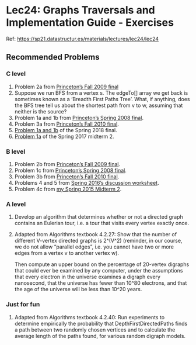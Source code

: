 # Lec24: Graphs Traversals and Implementation Guide - Exercises

Ref: https://sp21.datastructur.es/materials/lectures/lec24/lec24

## Recommended Problems

### C level

1. Problem 2a from [Princeton’s Fall 2009 final](http://www.cs.princeton.edu/courses/archive/spring15/cos226/exams/fin-f09.pdf)
2. Suppose we run BFS from a vertex s. The edgeTo[] array we get back is sometimes known as a ‘Breadth First Paths Tree’. What, if anything, does the BFS tree tell us about the shortest path from v to w, assuming that neither is the source?
3. Problem 1a and 1b from [Princeton’s Spring 2008 final](http://www.cs.princeton.edu/courses/archive/spring15/cos226/exams/fin-s08.pdf).
4. Problem 3a from [Princeton’s Fall 2010 final](http://www.cs.princeton.edu/courses/archive/spring15/cos226/exams/fin-f10.pdf).
5. [Problem 1a and 1b](https://tbp.berkeley.edu/exams/5662/download/) of the Spring 2018 final.
6. [Problem 1a](https://tbp.berkeley.edu/exams/5773/download/) of the Spring 2017 midterm 2.

### B level

1. Problem 2b from [Princeton’s Fall 2009 final](http://www.cs.princeton.edu/courses/archive/spring15/cos226/exams/fin-f09.pdf).
2. Problem 1c from [Princeton’s Spring 2008 final](http://www.cs.princeton.edu/courses/archive/spring15/cos226/exams/fin-s08.pdf).
3. Problem 3b from [Princeton’s Fall 2010 final](http://www.cs.princeton.edu/courses/archive/spring15/cos226/exams/fin-f10.pdf).
4. Problems 4 and 5 from [Spring 2016’s discussion worksheet](http://datastructur.es/sp16/materials/discussion/discussion11.pdf).
5. Problem 4c from [my Spring 2015 Midterm 2](https://tbp.berkeley.edu/exams/5239/download/).

### A level

1. Develop an algorithm that determines whether or not a directed graph contains an Eulerian tour, i.e. a tour that visits every vertex exactly once.

2. Adapted from Algorithms textbook 4.2.27: Show that the number of different V-vertex directed graphs is 2^(V^2) (reminder, in our course, we do not allow “parallel edges”, i.e. you cannot have two or more edges from a vertex v to another vertex w).

   Then compute an upper bound on the percentage of 20-vertex digraphs that could ever be examined by any computer, under the assumptions that every electron in the universe examines a digraph every nanosecond, that the universe has fewer than 10^80 electrons, and that the age of the universe will be less than 10^20 years.

### Just for fun

1. Adapted from Algorithms textbook 4.2.40: Run experiments to determine empirically the probability that DepthFirstDirectedPaths finds a path between two randomly chosen vertices and to calculate the average length of the paths found, for various random digraph models.